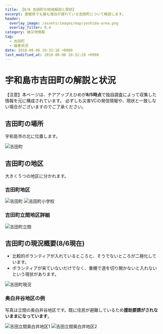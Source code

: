 ```yaml
---
title: 【8/6 吉田町の地域解説と現状】
excerpt: 愛媛県でも最も復旧が遅れている吉田町について解説します。
header:
  overlay_image: /assets/images/map/yoshida-area.png
  overlay_filter: 0.4
category: 被災地情報
tag:
  - 吉田町
  - 被害状況  
date: 2018-08-06 10:32:18 +0900
last_modified_at: 2018-08-06 10:32:28 +0900
---
```


# 宇和島市吉田町の解説と状況

【注意】本ページは、チアアップえひめが**8/5時点**で独自調査によって収集した情報を元に構成されています。
必ずしも災害VCの発信情報や、現状と一致しない場合がございますのでご了承ください。

## 吉田町の場所

宇和島市の北に位置します。

![吉田町](/assets/images/maps/yoshida-map-only.png)

## 吉田町の地区

大きく５つの地区に分かれます。

### 吉田町地区

![吉田町](/assets/images/maps/yoshida-area.png)
![吉田町小学校](/assets/images/maps/yoshida-elementary-school-white.png)

### 吉田町立間地区詳細

![吉田町立間](/assets/images/maps/yoshida-tachima.png)

## 吉田町の現況概要(8/6現在)

- 比較的ボランティアが入れているところと、そうでないところが二極化しています。
- ボランティアが来ていないだけでなく、重機で道を切り開かないと入れないという現状があります。

![吉田町現況](/assets/images/maps/yoshida-disaster-ratio.png)

### 奥白井谷地区の例

写真は立間の奥白井谷地区です。既に住民が避難しているため**援助要請がされないままになっています**。

![吉田立間奥白井地区1](/assets/images/maps/yoshida-tachima-1.jpg)
![吉田立間奥白井地区2](/assets/images/maps/yoshida-tachima-2.jpg)